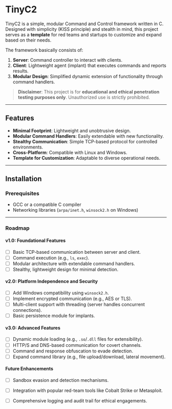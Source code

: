# TinyC2

TinyC2 is a simple, modular Command and Control framework written in C. Designed with simplicity (KISS principle) and stealth in mind, this project serves as a **template** for red teams and startups to customize and expand based on their needs.

The framework basically consists of:
1. **Server**: Command controller to interact with clients.
2. **Client**: Lightweight agent (implant) that executes commands and reports results.
3. **Modular Design**: Simplified dynamic extension of functionality through command handlers.

> **Disclaimer**: This project is for **educational and ethical penetration testing purposes only**. Unauthorized use is strictly prohibited.

---

## Features
- **Minimal Footprint**: Lightweight and unobtrusive design.
- **Modular Command Handlers**: Easily extendable with new functionality.
- **Stealthy Communication**: Simple TCP-based protocol for controlled environments.
- **Cross-Platform**: Compatible with Linux and Windows.
- **Template for Customization**: Adaptable to diverse operational needs.

---

## Installation

### Prerequisites
- GCC or a compatible C compiler
- Networking libraries (`arpa/inet.h`, `winsock2.h` on Windows)


---

### **Roadmap**

#### **v1.0: Foundational Features**
- [ ] Basic TCP-based communication between server and client.
- [ ] Command execution (e.g., `ls`, `exec`).
- [ ] Modular architecture with extendable command handlers.
- [ ] Stealthy, lightweight design for minimal detection.

#### **v2.0: Platform Independence and Security**
- [ ] Add Windows compatibility using `winsock2.h`.
- [ ] Implement encrypted communication (e.g., AES or TLS).
- [ ] Multi-client support with threading (server handles concurrent connections).
- [ ] Basic persistence module for implants.

#### **v3.0: Advanced Features**
- [ ] Dynamic module loading (e.g., `.so`/`.dll` files for extensibility).
- [ ] HTTP/S and DNS-based communication for covert channels.
- [ ] Command and response obfuscation to evade detection.
- [ ] Expand command library (e.g., file upload/download, lateral movement).

#### **Future Enhancements**
- [ ] Sandbox evasion and detection mechanisms.
- [ ] Integration with popular red-team tools like Cobalt Strike or Metasploit.
- [ ] Comprehensive logging and audit trail for ethical engagements.

